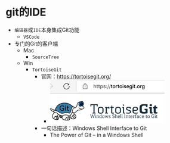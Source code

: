 # git的IDE

* `编辑器`或`IDE`本身集成Git功能
  * `VSCode`
* 专门的Git的客户端
  * Mac
    * `SourceTree`
  * Win
    * `TortoiseGit`
      * 官网：https://tortoisegit.org/
        * ![tortoisegit_org](../../assets/img/tortoisegit_org.png)
      * 一句话描述：Windows Shell Interface to Git
        * The Power of Git – in a Windows Shell
